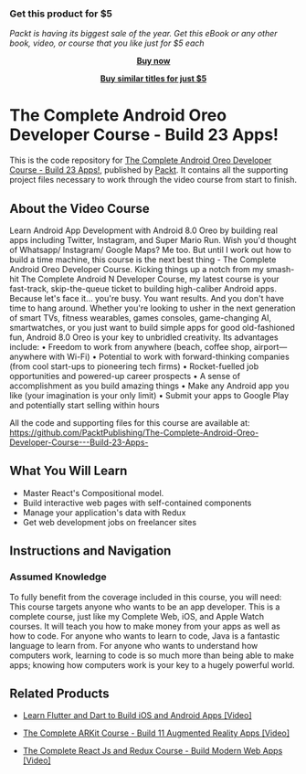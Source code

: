 
### Get this product for $5

<i>Packt is having its biggest sale of the year. Get this eBook or any other book, video, or course that you like just for $5 each</i>


<b><p align='center'>[Buy now](https://packt.link/9781789618099)</p></b>


<b><p align='center'>[Buy similar titles for just $5](https://subscription.packtpub.com/search)</p></b>


# The Complete Android Oreo Developer Course - Build 23 Apps!
This is the code repository for [The Complete Android Oreo Developer Course - Build 23 Apps!](https://www.packtpub.com/web-development/complete-react-js-and-redux-course-build-modern-web-apps-video?utm_source=github&utm_medium=repository&utm_campaign=9781789950656), published by [Packt](https://www.packtpub.com/?utm_source=github). It contains all the supporting project files necessary to work through the video course from start to finish.
## About the Video Course
Learn Android App Development with Android 8.0 Oreo by building real apps including Twitter, Instagram, and Super Mario Run. Wish you'd thought of Whatsapp/ Instagram/ Google Maps? Me too. But until I work out how to build a time machine, this course is the next best thing - The Complete Android Oreo Developer Course. Kicking things up a notch from my smash-hit The Complete Android N Developer Course, my latest course is your fast-track, skip-the-queue ticket to building high-caliber Android apps. Because let's face it… you're busy. You want results. And you don't have time to hang around. Whether you're looking to usher in the next generation of smart TVs, fitness wearables, games consoles, game-changing AI, smartwatches, or you just want to build simple apps for good old-fashioned fun, Android 8.0 Oreo is your key to unbridled creativity. Its advantages include: 
•	Freedom to work from anywhere (beach, coffee shop, airport—anywhere with Wi-Fi)
•	Potential to work with forward-thinking companies (from cool start-ups to pioneering tech firms)
•	Rocket-fuelled job opportunities and powered-up career prospects
•	A sense of accomplishment as you build amazing things 
•	Make any Android app you like (your imagination is your only limit)
•	Submit your apps to Google Play and potentially start selling within hours

All the code and supporting files for this course are available at: https://github.com/PacktPublishing/The-Complete-Android-Oreo-Developer-Course---Build-23-Apps-

<H2>What You Will Learn</H2>
<DIV class=book-info-will-learn-text>
<UL>
<LI>Master React's Compositional model. 
<LI>Build interactive web pages with self-contained components 
<LI>Manage your application's data with Redux 
<LI>Get web development jobs on freelancer sites </LI></UL></DIV>

## Instructions and Navigation
### Assumed Knowledge
To fully benefit from the coverage included in this course, you will need:<br/>
This course targets anyone who wants to be an app developer. This is a complete course, just like my Complete Web, iOS, and Apple Watch courses. It will teach you how to make money from your apps as well as how to code. For anyone who wants to learn to code, Java is a fantastic language to learn from. For anyone who wants to understand how computers work, learning to code is so much more than being able to make apps; knowing how computers work is your key to a hugely powerful world.	


## Related Products
* [Learn Flutter and Dart to Build iOS and Android Apps [Video]](https://www.packtpub.com/web-development/complete-react-js-and-redux-course-build-modern-web-apps-video?utm_source=github&utm_medium=repository&utm_campaign=9781789950656)

* [The Complete ARKit Course - Build 11 Augmented Reality Apps [Video]](https://www.packtpub.com/web-development/complete-react-js-and-redux-course-build-modern-web-apps-video?utm_source=github&utm_medium=repository&utm_campaign=9781789950656)

* [The Complete React Js and Redux Course - Build Modern Web Apps [Video]](https://www.packtpub.com/web-development/complete-react-js-and-redux-course-build-modern-web-apps-video?utm_source=github&utm_medium=repository&utm_campaign=9781789950656)

